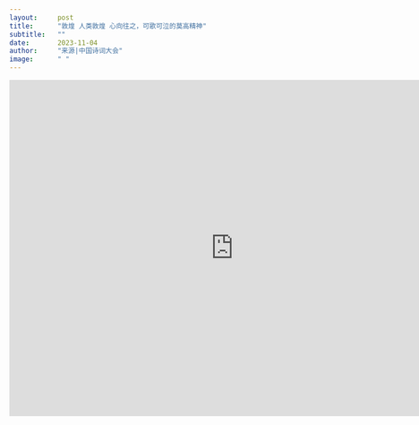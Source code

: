 ```yaml
---
layout:     post 
title:      "敦煌 人类敦煌 心向往之，可歌可泣的莫高精神"
subtitle:   ""
date:       2023-11-04
author:     "来源|中国诗词大会"
image:      " "
---
```



<iframe src="https://wap.peopleapp.com/smallVideo/rmh39113282" scrolling="no" scrolling="no" border="0" frameborder="no" framespacing="0" allowfullscreen="true" width="800px" height="600px"> </iframe>